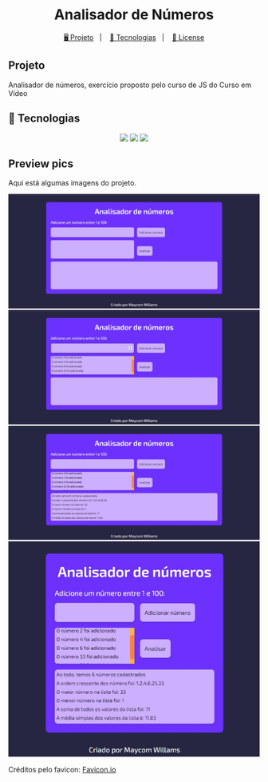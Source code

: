 <h1 align="center">
  Analisador de Números
</h1>

<p align="center">
  <a href="#-projeto">🖥️ Projeto</a>&nbsp;&nbsp;&nbsp;|&nbsp;&nbsp;&nbsp;
  <a href="#-tecnologias">🚀 Tecnologias</a>&nbsp;&nbsp;&nbsp;|&nbsp;&nbsp;&nbsp;
  <a href="#-license">📝 License</a>
</p>

## Projeto

<p>Analisador de números, exercício proposto pelo curso de JS do Curso em Vídeo</p>

## 🚀 Tecnologias

<p align="center">
  <img src="https://img.shields.io/badge/html5-%23E34F26.svg?style=for-the-badge&logo=html5&logoColor=white" />
  <img src="https://img.shields.io/badge/CSS3-1572B6?style=for-the-badge&logo=css3&logoColor=white" />
  <img src="https://img.shields.io/badge/JavaScript-323330?style=for-the-badge&logo=javascript&logoColor=F7DF1E" />
</p>

## Preview pics

<p>Aqui está algumas imagens do projeto.</p>
 
 <div align="center">
 <img src="https://github.com/Maycomwill/Analisador-de-Numeros/blob/main/assets/1.jpg?raw=true" width: 700px/>
 </div>
 
 <div align="center">
 <img src="https://github.com/Maycomwill/Analisador-de-Numeros/blob/main/assets/2.jpg?raw=true" width: 700px/>
 </div>
 
 <div align="center">
 <img src="https://github.com/Maycomwill/Analisador-de-Numeros/blob/main/assets/3.jpg?raw=true" width: 700px/>
 </div>
  <div align="center">
 <img src="https://github.com/Maycomwill/Analisador-de-Numeros/blob/main/assets/4.jpg?raw=true" width: 400px/>
 </div>


Créditos pelo favicon: [Favicon.io](https://favicon.io/)

